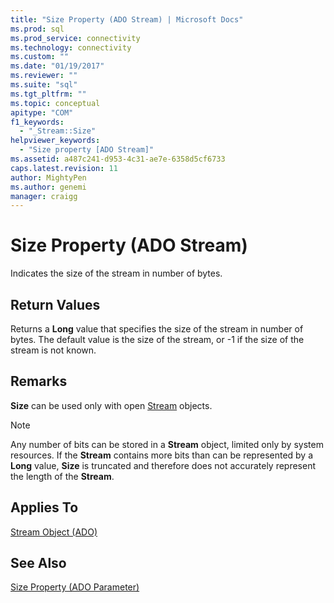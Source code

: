 ```yaml
---
title: "Size Property (ADO Stream) | Microsoft Docs"
ms.prod: sql
ms.prod_service: connectivity
ms.technology: connectivity
ms.custom: ""
ms.date: "01/19/2017"
ms.reviewer: ""
ms.suite: "sql"
ms.tgt_pltfrm: ""
ms.topic: conceptual
apitype: "COM"
f1_keywords: 
  - "_Stream::Size"
helpviewer_keywords: 
  - "Size property [ADO Stream]"
ms.assetid: a487c241-d953-4c31-ae7e-6358d5cf6733
caps.latest.revision: 11
author: MightyPen
ms.author: genemi
manager: craigg
---
```

# Size Property (ADO Stream)
Indicates the size of the stream in number of bytes.  
  
## Return Values  
 Returns a **Long** value that specifies the size of the stream in number of bytes. The default value is the size of the stream, or -1 if the size of the stream is not known.  
  
## Remarks  
 **Size** can be used only with open [Stream](../../../ado/reference/ado-api/stream-object-ado.md) objects.  
  
> [!NOTE]
>  Any number of bits can be stored in a **Stream** object, limited only by system resources. If the **Stream** contains more bits than can be represented by a **Long** value, **Size** is truncated and therefore does not accurately represent the length of the **Stream**.  
  
## Applies To  
 [Stream Object (ADO)](../../../ado/reference/ado-api/stream-object-ado.md)  
  
## See Also  
 [Size Property (ADO Parameter)](../../../ado/reference/ado-api/size-property-ado-parameter.md)

